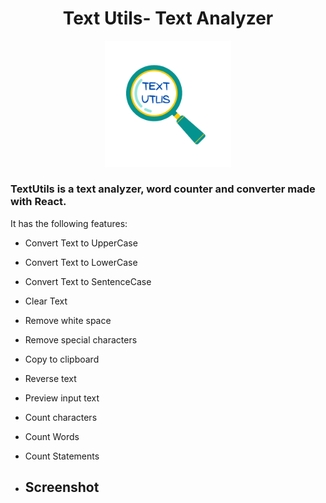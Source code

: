 <h1 align="center">Text Utils- Text  Analyzer </h1>
<p align="center">
<img width="40%" src="./textUtils.png" alt="main page">
</p>
<h3>
TextUtils is a text analyzer, word counter and converter made with React.
</h3>

It has the following features:

- Convert Text to UpperCase
- Convert Text to LowerCase
- Convert Text to SentenceCase
- Clear Text
- Remove white space
- Remove special characters
- Copy to clipboard
- Reverse text
- Preview input text
- Count characters
- Count Words 
- Count Statements

- ## Screenshot